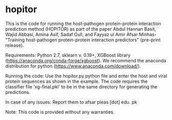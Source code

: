 # hopitor
This is the code for running the host-pathogen protein-protein interaction prediction method (HOPITOR) as part of the paper 
Abdul Hannan Basit, Wajid Abbasi, Amina Asif, Sadaf Gull, and Fayyaz ul Amir Afsar Minhas- "Training host-pathogen protein-protein interaction predictors" (pre-print release).

Requirements: Python 2.7, sklearn v. 0.19+, XGBoost library (https://anaconda.org/conda-forge/xgboost). We recommend the anaconda distribution for python (https://www.anaconda.com/download/).

Running the code: Use the hopitor.py python file and enter the host and viral protein sequences as shown in the example. The code requires the classifier file 'xg-final.pkl' to be in the same directory for generating the predictions. 

In case of any issues: Report them to afsar <at> pieas [dot] edu. pk
  
Note: This code is provided without any warranties.
